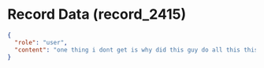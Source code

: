 # Record Data (record_2415)

```json
{
  "role": "user",
  "content": "one thing i dont get is why did this guy do all this this manager - i mean... i ask becusae i want to be on the look out in the future and handle it in the future. to avoid these problems"
}
```
